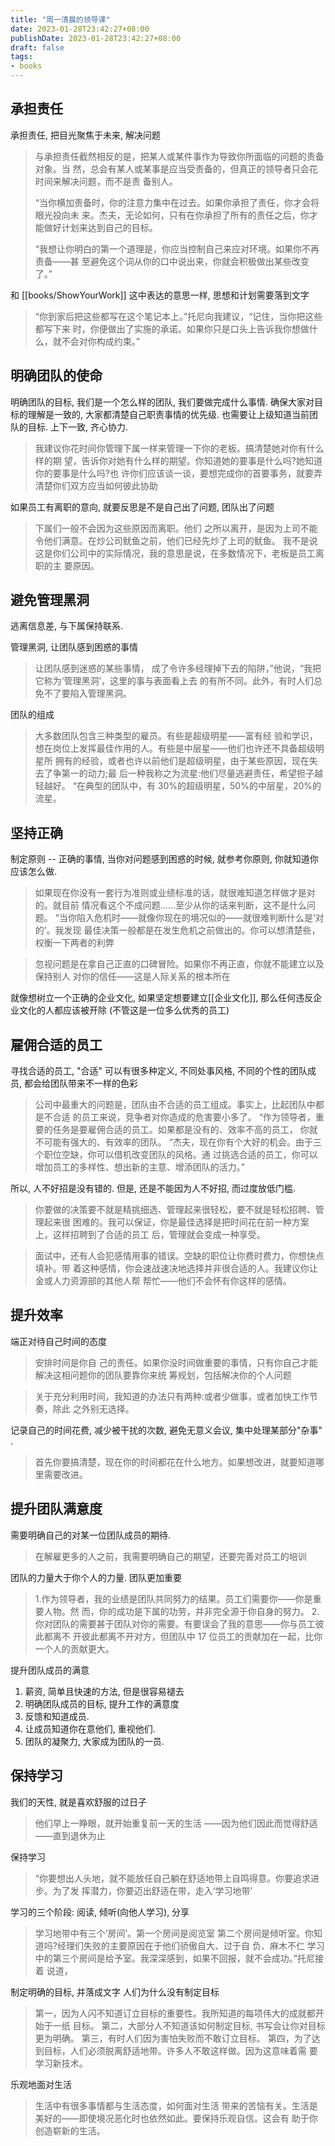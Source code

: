 ```yaml
---
title: "周一清晨的领导课"
date: 2023-01-28T23:42:27+08:00
publishDate: 2023-01-28T23:42:27+08:00
draft: false
tags:
- books
---
```


## 承担责任

承担责任, 把目光聚焦于未来, 解决问题
> 与承担责任截然相反的是，把某人或某件事作为导致你所面临的问题的责备对象。当 然，总会有某人或某事是应当受责备的，但真正的领导者只会花时间来解决问题，而不是责 备别人。
> 
>“当你横加责备时，你的注意力集中在过去。如果你承担了责任，你才会将眼光投向未 来。杰夫，无论如何，只有在你承担了所有的责任之后，你才能做好计划来达到自己的目标。
>
>“我想让你明白的第一个道理是，你应当控制自己来应对环境。如果你不再责备——甚 至避免这个词从你的口中说出来，你就会积极做出某些改变了。”

和 [[books/ShowYourWork]] 这中表达的意思一样, 思想和计划需要落到文字
> “你到家后把这些都写在这个笔记本上。”托尼向我建议，“记住，当你把这些都写下来 时，你便做出了实施的承诺。如果你只是口头上告诉我你想做什么，就不会对你构成约束。”

## 明确团队的使命
明确团队的目标, 我们是一个怎么样的团队, 我们要做完成什么事情. 确保大家对目标的理解是一致的, 大家都清楚自己职责事情的优先级. 也需要让上级知道当前团队的目标. 上下一致, 齐心协力. 
> 我建议你花时间你管理下属一样来管理一下你的老板。搞清楚她对你有什么样的期 望，告诉你对她有什么样的期望。你知道她的要事是什么吗?她知道你的要事是什么吗?也 许你们应该谈一谈，要想完成你的首要事务，就要弄清楚你们双方应当如何彼此协助

如果员工有离职的意向, 就要反思是不是自己出了问题, 团队出了问题
> 下属们一般不会因为这些原因而离职。他们 之所以离开，是因为上司不能令他们满意。在炒公司鱿鱼之前，他们已经先炒了上司的鱿鱼。 我不是说这是你们公司中的实际情况，我的意思是说，在多数情况下，老板是员工离职的主 要原因。

## 避免管理黑洞
逃离信息差, 与下属保持联系.

管理黑洞, 让团队感到困惑的事情
> 让团队感到迷惑的某些事情， 成了令许多经理掉下去的陷阱，”他说，“我把它称为‘管理黑洞’，这里的事与表面看上去 的有所不同。此外，有时人们总免不了要陷入管理黑洞。

团队的组成
> 大多数团队包含三种类型的雇员。有些是超级明星——富有经 验和学识，想在岗位上发挥最佳作用的人。有些是中层星——他们也许还不具备超级明星所 拥有的经验，或者也许以前他们是超级明星，由于某些原因，现在失去了争第一的动力;最 后一种我称之为流星:他们尽量逃避责任，希望担子越轻越好。
> “在典型的团队中，有 30%的超级明星，50%的中层星，20%的流星。

## 坚持正确

制定原则 -- 正确的事情, 当你对问题感到困惑的时候, 就参考你原则, 你就知道你应该怎么做. 
> 如果现在你没有一套行为准则或业绩标准的话，就很难知道怎样做才是对的。就目前 情况看这个不成问题......至少从你的话来判断，这不是什么问题。
> “当你陷入危机时——就像你现在的境况似的——就很难判断什么是‘对的’。我发现 最佳决策一般都是在发生危机之前做出的。你可以想清楚些，权衡一下两者的利弊

> 忽视问题是在拿自己正直的口碑冒险。如果你不再正直，你就不能建立以及保持别人 对你的信任——这是人际关系的根本所在

就像想树立一个正确的企业文化, 如果坚定想要建立[[企业文化]], 那么任何违反企业文化的人都应该被开除 (不管这是一位多么优秀的员工)


## 雇佣合适的员工

寻找合适的员工, "合适" 可以有很多种定义, 不同处事风格, 不同的个性的团队成员, 都会给团队带来不一样的色彩
> 公司中最重大的问题是，团队由不合适的员工组成。事实上，比起团队中都是不合适 的员工来说，竞争者对你造成的危害要小多了。
“作为领导者，重要的任务是要雇佣合适的员工。如果都是没有的、效率不高的员工， 你就不可能有强大的、有效率的团队。
“杰夫，现在你有个大好的机会。由于三个职位空缺，你可以借机改变团队的风格。通 过挑选合适的员工，你可以增加员工的多样性、想出新的主意、增添团队的活力。”

所以, 人不好招是没有错的. 但是, 还是不能因为人不好招, 而过度放低门槛. 
> 你要做的决策要不就是精挑细选、管理起来很轻松，要不就是轻松招聘、管理起来很 困难的。我可以保证，你是最佳选择是把时间花在前一种方案上，这样招聘到了合适的员工 后，管理就会变成一种享受。

> 面试中，还有人会犯感情用事的错误。空缺的职位让你费时费力，你想快点填补。带 着这种感情，你会速战速决地选择并非很合适的人。我建议你让金或人力资源部的其他人帮 帮忙——他们不会怀有你这样的感情。

## 提升效率
端正对待自己时间的态度
> 安排时间是你自 己的责任。如果你没时间做重要的事情，只有你自己才能解决这相问题你的团队要靠你来统 筹规划，包括解决你的个人问题

>关于充分利用时间，我知道的办法只有两种:或者少做事，或者加快工作节奏，除此 之外别无选择。

记录自己的时间花费, 减少被干扰的次数, 避免无意义会议, 集中处理某部分"杂事" . 
> 首先你要搞清楚，现在你的时间都花在什么地方。如果想改进，就要知道哪里需要改进。


## 提升团队满意度

需要明确自己的对某一位团队成员的期待.
> 在解雇更多的人之前，我需要明确自己的期望，还要完善对员工的培训

团队的力量大于你个人的力量. 团队更加重要
> 1.作为领导者，我的业绩是团队共同努力的结果。员工们需要你——你是重要人物。然 而，你的成功是下属的功劳，并非完全源于你自身的努力。
> 2.你对团队的需要甚于团队对你的需要。有要误会了我的意思——你与员工彼此都离不 开彼此都离不开对方，但团队中 17 位员工的贡献加在一起，比你一个人的贡献更大。

提升团队成员的满意
1. 薪资, 简单且快速的方法, 但是很容易褪去
2. 明确团队成员的目标,  提升工作的满意度
3. 反馈和知道成员. 
4. 让成员知道你在意他们, 重视他们. 
5. 团队的凝聚力, 大家成为团队的一员. 

## 保持学习
我们的天性, 就是喜欢舒服的过日子
> 他们早上一睁眼，就开始重复前一天的生活 ——因为他们因此而觉得舒适——直到退休为止

保持学习
> “你要想出人头地，就不能放任自己躺在舒适地带上自鸣得意。你要追求进步。为了发 挥潜力，你要迈出舒适在带，走入‘学习地带’

学习的三个阶段: 阅读, 倾听(向他人学习), 分享
> 学习地带中有三个‘房间’。第一个房间是阅览室
> 第二个房间是倾听室。你知道吗?经理们失败的主要原因在于他们骄傲自大、过于自 负、麻木不仁
> 学习中的第三个房间是给予室。我深深感到，如果不回报，就不会成功。”托尼接着 说道，

制定明确的目标, 并落成文字
人们为什么没有制定目标
> 第一，因为人闪不知道订立目标的重要性。我所知道的每项伟大的成就都开始于一纸 目标。
> 第二，大部分人不知道该如何制定目标, 书写会让你对目标更为明确。
> 第三，有时人们因为害怕失败而不敢订立目标。
> 第四，为了达到目标，人们必须脱离舒适地带。许多人不敢这样做。因为这意味着需 要学习新技术。

乐观地面对生活
> 生活中有很多事情都与生活态度，如何面对生活 带来的苦恼有关。生活是美好的——即使境况恶化时也依然如此。要保持乐观自信。这会有 助于你创造崭新的生活。
